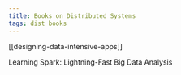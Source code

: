 ```yaml
---
title: Books on Distributed Systems
tags: dist books
---
```


[[designing-data-intensive-apps]]

Learning Spark: Lightning-Fast Big Data Analysis

